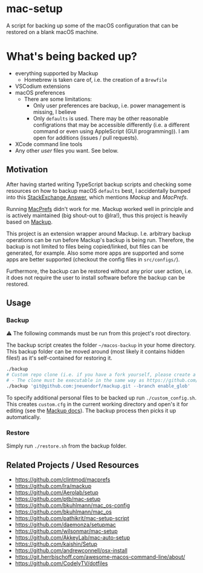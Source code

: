 # mac-setup

A script for backing up some of the macOS configuration that can be restored on a blank macOS machine.



# What's being backed up?

- everything supported by Mackup
  - Homebrew is taken care of, i.e. the creation of a `Brewfile`
- VSCodium extensions
- macOS preferences
  - There are some limitations:
    - Only user preferences are backup, i.e. power management is missing, I believe
    - Only `defaults` is used. There may be other reasonable configrations that may be accessible differently (i.e. a different command or even using AppleScript (GUI programming)). I am open for additions (issues / pull requests).
- XCode command line tools
- Any other *user* files you want. See below.


## Motivation


After having started writing TypeScript backup scripts and checking some resources on how to backup macOS `defaults` best,
I accidentally bumped into this [StackExchange Answer](https://apple.stackexchange.com/a/361946), which mentions *Mackup* and *MacPrefs*.


Running [MacPrefs](https://github.com/clintmod/macprefs) didn't work for me.
Mackup worked well in principle and is actively maintained (big shout-out to @lra!), thus this project is heavily based on [Mackup](https://github.com/lra/mackup).

This project is an extension wrapper around Mackup.
I.e. arbitrary backup operations can be run before Mackup's backup is being run.
Therefore, the backup is not limited to files being copied/linked, but files can be generated, for example.
Also some more apps are supported and some apps are better supported (checkout the config files in `src/configs/`).

Furthermore, the backup can be restored without any prior user action, i.e. it does not require the user to install software before the backup can be restored.



## Usage



### Backup



:warning: The following commands must be run from this project's root directory.

The backup script creates the folder `~/macos-backup` in your home directory.
This backup folder can be moved around (most likely it contains hidden files!) as it's self-contained for restoring it.

```bash
./backup
# Custom repo clone (i.e. if you have a fork yourself, please create a Pull Request ;) )
# - The clone must be executable in the same way as https://github.com/lra/mackup.git
./backup 'git@github.com:jneuendorf/mackup.git --branch enable_glob'
```

To specify additional personal files to be backed up run `./custom_config.sh`.
This creates `custom.cfg` in the current working directory and open's it for editing
(see the [Mackup docs](https://github.com/lra/mackup/tree/9f7b8473c509831ccc489e2b7842f8682136ed76/doc#add-support-for-an-application-or-almost-any-file-or-directory)).
The backup process then picks it up automatically.



### Restore

Simply run `./restore.sh` from the backup folder.


## Related Projects / Used Resources

- https://github.com/clintmod/macprefs
- https://github.com/lra/mackup
- https://github.com/Aerolab/setup
- https://github.com/ptb/mac-setup
- https://github.com/bkuhlmann/mac_os-config
- https://github.com/bkuhlmann/mac_os
- https://github.com/pathikrit/mac-setup-script
- https://github.com/daemonza/setupmac
- https://github.com/wilsonmar/mac-setup
- https://github.com/AkkeyLab/mac-auto-setup
- https://github.com/kaishin/Setup
- https://github.com/andrewconnell/osx-install
- https://git.herrbischoff.com/awesome-macos-command-line/about/
- https://github.com/CodelyTV/dotfiles

